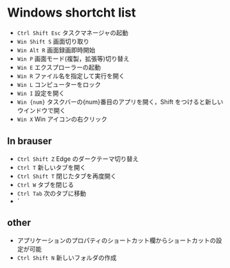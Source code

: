 # Windows shortcht list

- `Ctrl Shift Esc` タスクマネージャの起動
- `Win Shift S` 画面切り取り
- `Win Alt R` 画面録画即時開始
- `Win P` 画面モード(複製，拡張等)切り替え
- `Win E` エクスプローラーの起動
- `Win R` ファイル名を指定して実行を開く
- `Win L` コンピューターをロック
- `Win I` 設定を開く
- `Win {num}` タスクバーの{num}番目のアプリを開く，Shift をつけると新しいウインドウで開く
- `Win X` Win アイコンの右クリック

## In brauser

- `Ctrl Shift Z` Edge のダークテーマ切り替え
- `Ctrl T` 新しいタブを開く
- `Ctrl Shift T` 閉じたタブを再度開く
- `Ctrl W` タブを閉じる
- `Ctrl Tab` 次のタブに移動
- `

## other

- アプリケーションのプロパティのショートカット欄からショートカットの設定が可能
- `Ctrl Shift N` 新しいフォルダの作成
